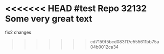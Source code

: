 <<<<<<< HEAD
#test Repo
32132
Some very great text
=======
fix2 changes
>>>>>>> cd7159f5bcd083f17e555611bb75a04b0012ca34
